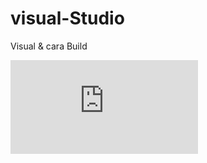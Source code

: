 # visual-Studio
Visual &amp; cara Build

![Package](https://pkgs.dev.azure.com/fatidelfat/_packaging/fatidelfat/nuget/v3/index.json)
